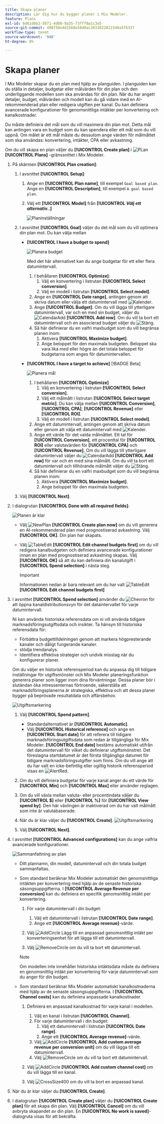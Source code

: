 ```yaml
---
title: Skapa planer
description: Lär dig hur du bygger planer i Mix Modeler.
feature: Plans
exl-id: 6d61d0b2-5871-4d00-9a35-73fff0a1c3e5
source-git-commit: 498f50e4d1568e58d0ac2833022822340a5f6337
workflow-type: tm+mt
source-wordcount: '948'
ht-degree: 0%

---
```



# Skapa planer

I Mix Modeler skapar du en plan med hjälp av planguiden. I planguiden kan du ställa in detaljer, budgetar eller målvärden för din plan och den underliggande modellen som ska användas för din plan. När du har angett detaljer, budget, målvärden och modell kan du gå vidare med en AI-rekommenderad plan eller redigera utgiften per kanal. Du kan definiera avancerade konfigurationer för genomsnittliga intäkter per konvertering och kanalkostnader.

Du måste definiera det mål som du vill maximera din plan mot. Detta mål kan antingen vara en budget som du kan spendera eller ett mål som du vill uppnå. Om målet är ett mål måste du dessutom ange värden för målmåttet som ska användas: konvertering, intäkter, CPA eller avkastning.

Om du vill skapa en plan väljer du **[!UICONTROL Create plan]** i ![PLan](/help/assets/icons/FileChart.svg) **[!UICONTROL Plans]** -gränssnittet i Mix Modeler.


1. På skärmen **[!UICONTROL Plan creation]**:

   1. I avsnittet **[!UICONTROL Setup]**:

      1. Ange en **[!UICONTROL Plan name]**, till exempel `Goal based plan`. Ange en **[!UICONTROL Description]**, till exempel `A goal based plan`.
      1. Välj ett **[!UICONTROL Model]** från **[!UICONTROL _Välj ett alternativ._.]**

         ![Planinställningar](/help/assets/plan-setup.png)

   1. I avsnittet **[!UICONTROL Goal]** väljer du det mål som du vill optimera din plan mot. Du kan välja mellan

      * **[!UICONTROL I have a budget to spend]**

        ![Planera budget](../assets/plan-budget.png)

        Med det här alternativet kan du ange budgetar för ett eller flera datumintervall.

         1. I behållaren **[!UICONTROL Optimize]**:
            1. Välj en konvertering i listrutan **[!UICONTROL Select conversion]**.
            1. Välj en modell i listrutan **[!UICONTROL Select model]**.
         1. Ange en **[!UICONTROL Date range]**, antingen genom att skriva datum eller välja ett datumintervall med ![Kalender](/help/assets/icons/Calendar.svg).
         1. Ange **[!UICONTROL Budget]**.
Om du vill lägga till ytterligare datumintervall, var och en med sin budget, väljer du ![CalendarAdd](/help/assets/icons/CalendarAdd.svg) **[!UICONTROL Add row]**.
Om du vill ta bort ett datumintervall och en associerad budget väljer du ![Stäng](/help/assets/icons/Close.svg).
         1. Så här definierar du en valfri maxbudget som du vill begränsa planen inom:
            1. Aktivera **[!UICONTROL Maximize budget]**.
            1. Ange beloppet för den maximala budgeten. Beloppet ska vara lika med eller högre än det totala beloppet för budgetarna som anges för datumintervallen.


      * **[!UICONTROL I have a target to achieve]** [!BADGE Beta]

        ![Planera mål](../assets/plan-target.png)

         1. I behållaren **[!UICONTROL Optimize]**
            1. Välj en konvertering i listrutan **[!UICONTROL Select conversion]**.
            1. Välj ett målmått i listrutan **[!UICONTROL Select target metric]**. Du kan välja mellan **[!UICONTROL Conversion]**, **[!UICONTROL CPA]**, **[!UICONTROL Revenue]** eller **[!UICONTROL ROI]**.
            1. Välj en modell i listrutan **[!UICONTROL Select model]**.
         1. Ange ett datumintervall, antingen genom att skriva datum eller genom att välja ett datumintervall med ![Kalender](/help/assets/icons/Calendar.svg).
         1. Ange ett värde för det valda målmåttet. Ett tal för **[!UICONTROL Conversion]**, ett procenttal för **[!UICONTROL ROI]** eller valutavärden för **[!UICONTROL CPA]** och **[!UICONTROL Revenue]**.
Om du vill lägga till ytterligare datumintervall väljer du ![CalendarAdd](/help/assets/icons/CalendarAdd.svg) **[!UICONTROL Add row]** för var och en med sina målmått.
Om du vill ta bort ett datumintervall och tillhörande målmått väljer du ![Stäng](/help/assets/icons/Close.svg).
         1. Så här definierar du en valfri maxbudget som du vill begränsa planen inom:
            1. Aktivera **[!UICONTROL Maximize budget]**.
            1. Ange beloppet för den maximala budgeten.


   1. Välj **[!UICONTROL Next]**.

1. I dialogrutan **[!UICONTROL Done with all required fields]**:

   ![Planen är klar](/help/assets/plan-done-required-fields.png)

   * Välj ![NewPlan](/help/assets/icons/NewPlan.svg) **[!UICONTROL Create plan now]** om du vill generera en AI-rekommenderad plan med prognostiserad avkastning. Välj **[!UICONTROL OK]**. Din plan har skapats.





   * Välj ![TableEdit](/help/assets/icons/TableEdit.svg) **[!UICONTROL Edit channel budgets first]** om du vill redigera kanalbudgeten och definiera avancerade konfigurationer innan en plan med prognostiserad avkastning skapas.  Välj **[!UICONTROL OK]** så att du kan definiera din kanalutgift i **[!UICONTROL Spend selection]** i nästa steg.


     >[!IMPORTANT]
     >
     >Informationen nedan är bara relevant om du har valt ![TableEdit](/help/assets/icons/TableEdit.svg) **[!UICONTROL Edit channel budgets first]**


1. I avsnittet **[!UICONTROL Spend selection]** använder du ![Chevron](/help/assets/icons/ChevronRight.svg) för att öppna kanaldistributionsvyn för det dataintervallet för varje datumintervall.

   Ni kan använda historiska referensdata om ni vill använda tidigare marknadsföringsutgiftsdata och insikter. Ta hänsyn till historiska referensdata för:

   * Förbättra budgettilldelningen genom att markera högpresterande kanaler och dåligt fungerande kanaler.
   * stödja trendanalys.
   * Identifiera effektiva strategier och undvik misstag när du konfigurerar planer.

   Om du väljer en historisk referensperiod kan du anpassa dig till tidigare inställningar för utgiftsmönster och Mix Modeler planeringsfunktion generera planer som ligger inom dina förväntningar. Dessa planer bör i slutändan öka intressenternas förtroende, säkerställa att marknadsföringsplanerna är strategiska, effektiva och att dessa planer bygger på beprövade resultatdata och affärsbehov.

   ![Utgiftsmarkering](/help/assets/plan-spend-selection.png)

   1. Välj **[!UICONTROL Spend pattern]**.

      * Standardalternativet är **[!UICONTROL Automatic]**.
      * Välj **[!UICONTROL Historical reference]** och ange en **[!UICONTROL Start date]** för att referera till tidigare marknadsföringsutgiftsdata som redan är tillgängliga för Mix Modeler. **[!UICONTROL End date]** bestäms automatiskt utifrån det datumintervall för vilket du definierar utgiftsmönstret. Det föreslagna startdatumet är det första tillgängliga datumet för tidigare marknadsföringsutgifter som finns. Om du vill ange att du har valt en icke-befintlig eller ogiltig historik referensperiod visas en ![AlertRed](/help/assets/icons/AlertRed.svg).

   1. Om du vill definiera budgetar för varje kanal anger du ett värde för **[!UICONTROL Min]** och **[!UICONTROL Max]** eller använder reglagen.

   1. Om du vill växla mellan valuta- eller procentindata väljer du **[!UICONTROL $]** eller **[!UICONTROL %]** för **[!UICONTROL View spend by]**. Den här växlingen är inaktiverad om du har valt målmått som inte är valutabaserade.

   1. När du är klar väljer du **[!UICONTROL Create]**.
      ![Utgiftsmarkering](/help/assets/plan-spend-selection.png)

   1. Välj **[!UICONTROL Next]**.



1. I avsnittet **[!UICONTROL Advanced configurations]** kan du ange valfria avancerade konfigurationer.

   ![Sammanfattning av plan](../assets/plan-advanced-configurations.png)

   * Ditt plannamn, din modell, datumintervall och din totala budget sammanfattas.

   * Som standard beräknar Mix Modeler automatiskt den genomsnittliga intäkten per konvertering med hjälp av de senaste historiska säsongsuppgifterna. I **[!UICONTROL Average Revenue per conversion]** kan du definiera en specifik genomsnittlig intäkt per konvertering.

      1. För varje datumintervall i din budget:

         1. Välj ett datumintervall i listrutan **[!UICONTROL Date range]**.
         1. Ange ett **[!UICONTROL Average revenue]**-värde.

      1. Välj ![AddCircle](/help/assets/icons/AddCircle.svg) Lägg till en anpassad genomsnittlig intäkt per konverteringsenhet för att lägga till ett datumintervall.
      1. Välj ![RemoveCircle](/help/assets/icons/RemoveCircle.svg) om du vill ta bort ett datumintervall.

     >[!NOTE]
     >
     >Om modellen inte innehåller historiska intäktsdata måste du definiera en genomsnittlig intäkt per konvertering för varje datumintervall som du anger för din budget.
     >

   * Som standard beräknar Mix Modeler automatiskt kanalkostnaderna med hjälp av de senaste säsongsuppgifterna. I **[!UICONTROL Channel costs]** kan du definiera anpassade kanalkostnader.

      1. Definiera en anpassad kanalkostnad för varje kanal i modellen.

         1. Välj en kanal i listrutan **[!UICONTROL Channel]**.
         1. För varje datumintervall i din budget:
            1. Välj ett datumintervall i listrutan **[!UICONTROL Date range]**.
            1. Ange ett **[!UICONTROL Average revenue]**-värde.
         1. Välj ![AddCircle](/help/assets/icons/AddCircle.svg) **[!UICONTROL Add custom average revenue per conversion unit]** om du vill lägga till ett datumintervall.
         1. Välj ![RemoveCircle](/help/assets/icons/RemoveCircle.svg) om du vill ta bort ett datumintervall.

      1. Välj ![AddCircle](/help/assets/icons/AddCircle.svg) **[!UICONTROL Add custom channel cost]** om du vill lägga till en kanal.
      1. Välj ![CrossSize400](/help/assets/icons/CrossSize400.svg) om du vill ta bort en anpassad kanal.


1. När du är klar väljer du **[!UICONTROL Create]**.

1. I dialogrutan **[!UICONTROL Create plan]** väljer du **[!UICONTROL Create plan]** för att skapa din plan. Välj **[!UICONTROL Cancel]** om du vill avbryta skapandet av din plan. En **[!UICONTROL No work is saved]**-dialogruta visas för att bekräfta.

